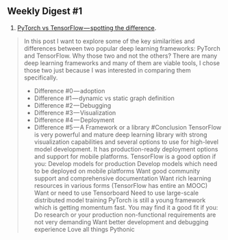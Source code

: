 ## Weekly Digest #1

1. [PyTorch vs TensorFlow — spotting the difference](https://medium.com/towards-data-science/pytorch-vs-tensorflow-spotting-the-difference-25c75777377b). 
> In this post I want to explore some of the key similarities and differences between two popular deep learning frameworks: PyTorch and TensorFlow. Why those two and not the others? There are many deep learning frameworks and many of them are viable tools, I chose those two just because I was interested in comparing them specifically.
> - Difference #0 — adoption
> - Difference #1 — dynamic vs static graph definition
> - Difference #2 — Debugging
> - Difference #3 — Visualization
> - Difference #4 — Deployment
> - Difference #5 — A Framework or a library
> #Conclusion
> TensorFlow is very powerful and mature deep learning library with strong visualization capabilities and several options to use for high-level model development. It has production-ready deployment options and support for mobile platforms. TensorFlow is a good option if you:
> Develop models for production
> Develop models which need to be deployed on mobile platforms
> Want good community support and comprehensive documentation
> Want rich learning resources in various forms (TensorFlow has entire an MOOC)
> Want or need to use Tensorboard
> Need to use large-scale distributed model training
> PyTorch is still a young framework which is getting momentum fast. You may find it a good fit if you:
> Do research or your production non-functional requirements are not very demanding
> Want better development and debugging experience
> Love all things Pythonic
